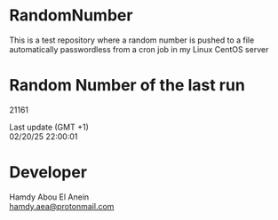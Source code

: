# RandomNumber    
This is a test repository where a random number is pushed to a file automatically passwordless from a cron job in my Linux CentOS server    
# Random Number of the last run   
21161
      
Last update (GMT +1)    
02/20/25 22:00:01
# Developer    
Hamdy Abou El Anein   
hamdy.aea@protonmail.com

